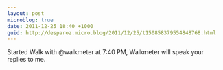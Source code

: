 ```yaml
---
layout: post
microblog: true
date: 2011-12-25 18:40 +1000
guid: http://desparoz.micro.blog/2011/12/25/t150858379554848768.html
---
```

Started Walk with @walkmeter at 7:40 PM, Walkmeter will speak your replies to me.
